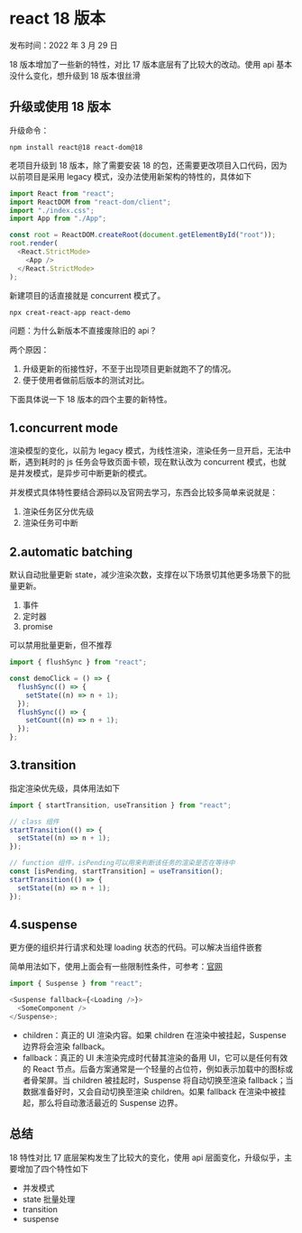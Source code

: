 # react 18 版本

发布时间：2022 年 3 月 29 日

18 版本增加了一些新的特性，对比 17 版本底层有了比较大的改动。使用 api 基本没什么变化，想升级到 18 版本很丝滑

## 升级或使用 18 版本

升级命令：

```shell
npm install react@18 react-dom@18
```

老项目升级到 18 版本，除了需要安装 18 的包，还需要更改项目入口代码，因为以前项目是采用 legacy 模式，没办法使用新架构的特性的，具体如下

```js
import React from "react";
import ReactDOM from "react-dom/client";
import "./index.css";
import App from "./App";

const root = ReactDOM.createRoot(document.getElementById("root"));
root.render(
  <React.StrictMode>
    <App />
  </React.StrictMode>
);
```

新建项目的话直接就是 concurrent 模式了。

```shell
npx creat-react-app react-demo
```

问题：为什么新版本不直接废除旧的 api？

两个原因：

1. 升级更新的衔接性好，不至于出现项目更新就跑不了的情况。
2. 便于使用者做前后版本的测试对比。

下面具体说一下 18 版本的四个主要的新特性。

## 1.concurrent mode

渲染模型的变化，以前为 legacy 模式，为线性渲染，渲染任务一旦开启，无法中断，遇到耗时的 js 任务会导致页面卡顿，现在默认改为 concurrent 模式，也就是并发模式，是异步可中断更新的模式。

并发模式具体特性要结合源码以及官网去学习，东西会比较多简单来说就是：

1. 渲染任务区分优先级
2. 渲染任务可中断

## 2.automatic batching

默认自动批量更新 state，减少渲染次数，支撑在以下场景切其他更多场景下的批量更新。

1. 事件
2. 定时器
3. promise

可以禁用批量更新，但不推荐

```js
import { flushSync } from "react";

const demoClick = () => {
  flushSync(() => {
    setState((n) => n + 1);
  });
  flushSync(() => {
    setCount((n) => n + 1);
  });
};
```

## 3.transition

指定渲染优先级，具体用法如下

```js
import { startTransition, useTransition } from "react";

// class 组件
startTransition(() => {
  setState((n) => n + 1);
});

// function 组件，isPending可以用来判断该任务的渲染是否在等待中
const [isPending, startTransition] = useTransition();
startTransition(() => {
  setState((n) => n + 1);
});
```

## 4.suspense

更方便的组织并行请求和处理 loading 状态的代码。可以解决当组件嵌套

简单用法如下，使用上面会有一些限制性条件，可参考：[官网](https://zh-hans.react.dev/reference/react/Suspense#suspense)

```js
import { Suspense } from "react";

<Suspense fallback={<Loading />}>
  <SomeComponent />
</Suspense>;
```

- children：真正的 UI 渲染内容。如果 children 在渲染中被挂起，Suspense 边界将会渲染 fallback。
- fallback：真正的 UI 未渲染完成时代替其渲染的备用 UI，它可以是任何有效的 React 节点。后备方案通常是一个轻量的占位符，例如表示加载中的图标或者骨架屏。当 children 被挂起时，Suspense 将自动切换至渲染 fallback；当数据准备好时，又会自动切换至渲染 children。如果 fallback 在渲染中被挂起，那么将自动激活最近的 Suspense 边界。

## 总结

18 特性对比 17 底层架构发生了比较大的变化，使用 api 层面变化，升级似乎，主要增加了四个特性如下

- 并发模式
- state 批量处理
- transition
- suspense
